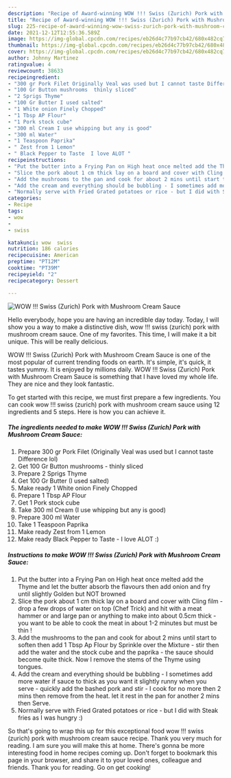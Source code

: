 ```yaml
---
description: "Recipe of Award-winning WOW !!! Swiss (Zurich) Pork with Mushroom Cream Sauce"
title: "Recipe of Award-winning WOW !!! Swiss (Zurich) Pork with Mushroom Cream Sauce"
slug: 225-recipe-of-award-winning-wow-swiss-zurich-pork-with-mushroom-cream-sauce
date: 2021-12-12T12:55:36.589Z
image: https://img-global.cpcdn.com/recipes/eb26d4c77b97cb42/680x482cq70/wow-swiss-zurich-pork-with-mushroom-cream-sauce-recipe-main-photo.jpg
thumbnail: https://img-global.cpcdn.com/recipes/eb26d4c77b97cb42/680x482cq70/wow-swiss-zurich-pork-with-mushroom-cream-sauce-recipe-main-photo.jpg
cover: https://img-global.cpcdn.com/recipes/eb26d4c77b97cb42/680x482cq70/wow-swiss-zurich-pork-with-mushroom-cream-sauce-recipe-main-photo.jpg
author: Johnny Martinez
ratingvalue: 4
reviewcount: 38633
recipeingredient:
- "300 gr Pork Filet Originally Veal was used but I cannot taste Difference lol"
- "100 Gr Button mushrooms  thinly sliced"
- "2 Sprigs Thyme"
- "100 Gr Butter I used salted"
- "1 White onion Finely Chopped"
- "1 Tbsp AP Flour"
- "1 Pork stock cube"
- "300 ml Cream I use whipping but any is good"
- "300 ml Water"
- "1 Teaspoon Paprika"
- " Zest from 1 Lemon"
- " Black Pepper to Taste  I love ALOT "
recipeinstructions:
- "Put the butter into a Frying Pan on High heat once melted add the Thyme and let the butter absorb the flavours then add onion and fry until slightly Golden but NOT browned"
- "Slice the pork about 1 cm thick lay on a board and cover with Cling film - drop a few drops of water on top (Chef Trick) and hit with a meat hammer or and large pan or anything to make into about 0.5cm thick - you want to be able to cook the meat in about 1-2 minutes but must be thin !"
- "Add the mushrooms to the pan and cook for about 2 mins until start to soften then add 1 Tbsp Ap Flour by Sprinkle over the Mixture - stir then add the water and the stock cube and the paprika - the sauce should become quite thick. Now I remove the stems of the Thyme using tongues."
- "Add the cream and everything should be bubbling - I sometimes add more water if sauce to thick as you want it slightly runny when you serve - quickly add the bashed pork and stir - I cook for no more then 2 mins then remove from the heat. let it rest in the pan for another 2 mins then Serve."
- "Normally serve with Fried Grated potatoes or rice - but I did with Steak fries as I was hungry :)"
categories:
- Recipe
tags:
- wow
- 
- swiss

katakunci: wow  swiss 
nutrition: 186 calories
recipecuisine: American
preptime: "PT12M"
cooktime: "PT39M"
recipeyield: "2"
recipecategory: Dessert

---
```



![WOW !!! Swiss (Zurich) Pork with Mushroom Cream Sauce](https://img-global.cpcdn.com/recipes/eb26d4c77b97cb42/680x482cq70/wow-swiss-zurich-pork-with-mushroom-cream-sauce-recipe-main-photo.jpg)

Hello everybody, hope you are having an incredible day today. Today, I will show you a way to make a distinctive dish, wow !!! swiss (zurich) pork with mushroom cream sauce. One of my favorites. This time, I will make it a bit unique. This will be really delicious.

WOW !!! Swiss (Zurich) Pork with Mushroom Cream Sauce is one of the most popular of current trending foods on earth. It's simple, it's quick, it tastes yummy. It is enjoyed by millions daily. WOW !!! Swiss (Zurich) Pork with Mushroom Cream Sauce is something that I have loved my whole life. They are nice and they look fantastic.




To get started with this recipe, we must first prepare a few ingredients. You can cook wow !!! swiss (zurich) pork with mushroom cream sauce using 12 ingredients and 5 steps. Here is how you can achieve it.

<!--inarticleads1-->

##### The ingredients needed to make WOW !!! Swiss (Zurich) Pork with Mushroom Cream Sauce:

1. Prepare 300 gr Pork Filet (Originally Veal was used but I cannot taste Difference lol)
1. Get 100 Gr Button mushrooms - thinly sliced
1. Prepare 2 Sprigs Thyme
1. Get 100 Gr Butter (I used salted)
1. Make ready 1 White onion Finely Chopped
1. Prepare 1 Tbsp AP Flour
1. Get 1 Pork stock cube
1. Take 300 ml Cream (I use whipping but any is good)
1. Prepare 300 ml Water
1. Take 1 Teaspoon Paprika
1. Make ready  Zest from 1 Lemon
1. Make ready  Black Pepper to Taste - I love ALOT :)




<!--inarticleads2-->

##### Instructions to make WOW !!! Swiss (Zurich) Pork with Mushroom Cream Sauce:

1. Put the butter into a Frying Pan on High heat once melted add the Thyme and let the butter absorb the flavours then add onion and fry until slightly Golden but NOT browned
1. Slice the pork about 1 cm thick lay on a board and cover with Cling film - drop a few drops of water on top (Chef Trick) and hit with a meat hammer or and large pan or anything to make into about 0.5cm thick - you want to be able to cook the meat in about 1-2 minutes but must be thin !
1. Add the mushrooms to the pan and cook for about 2 mins until start to soften then add 1 Tbsp Ap Flour by Sprinkle over the Mixture - stir then add the water and the stock cube and the paprika - the sauce should become quite thick. Now I remove the stems of the Thyme using tongues.
1. Add the cream and everything should be bubbling - I sometimes add more water if sauce to thick as you want it slightly runny when you serve - quickly add the bashed pork and stir - I cook for no more then 2 mins then remove from the heat. let it rest in the pan for another 2 mins then Serve.
1. Normally serve with Fried Grated potatoes or rice - but I did with Steak fries as I was hungry :)




So that's going to wrap this up for this exceptional food wow !!! swiss (zurich) pork with mushroom cream sauce recipe. Thank you very much for reading. I am sure you will make this at home. There's gonna be more interesting food in home recipes coming up. Don't forget to bookmark this page in your browser, and share it to your loved ones, colleague and friends. Thank you for reading. Go on get cooking!
